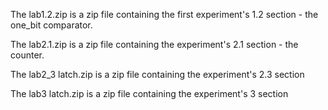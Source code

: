 The lab1.2.zip is a zip file containing the first experiment's 1.2 section - the one_bit comparator.

The lab2.1.zip is a zip file containing the experiment's 2.1 section - the counter.

The lab2_3 latch.zip is a zip file containing the experiment's 2.3 section

The lab3 latch.zip is a zip file containing the experiment's 3 section
